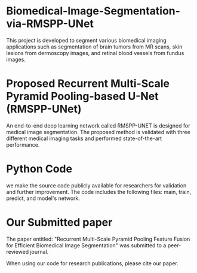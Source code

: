 # Biomedical-Image-Segmentation-via-RMSPP-UNet

This project is developed to segment various biomedical imaging applications such as segmentation of brain tumors from MR scans, skin lesions from dermoscopy images, and retinal blood vessels from fundus images.

# Proposed Recurrent Multi-Scale Pyramid Pooling-based U-Net (RMSPP-UNet)

An end-to-end deep learning network called RMSPP-UNET is designed for medical image segmentation. The proposed method is validated with three different medical imaging tasks and performed state-of-the-art performance.

# Python Code

we make the source code publicly available for researchers for validation and further improvement.
The code includes the following files: main, train, predict, and model's network.

# Our Submitted paper

The paper entitled: "Recurrent Multi-Scale Pyramid Pooling Feature Fusion for Efficient Biomedical Image Segmentation" was submitted to a peer-reviewed journal.

When using our code for research publications, please cite our paper.
